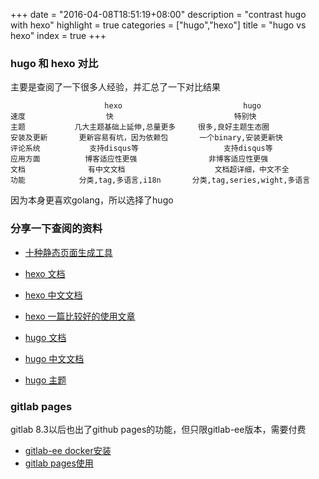 +++
date = "2016-04-08T18:51:19+08:00"
description = "contrast hugo with hexo"
highlight = true
categories = ["hugo","hexo"]
title = "hugo vs hexo"
index = true
+++

### hugo 和 hexo 对比

主要是查阅了一下很多人经验，并汇总了一下对比结果

```
                     hexo                           hugo
速度                  快                           特别快
主题           几大主题基础上延伸,总量更多     很多,良好主题生态圈
安装及更新       更新容易有坑，因为依赖包       一个binary,安装更新快
评论系统           支持disqus等                   支持disqus等
应用方面          博客适应性更强	             非博客适应性更强
文档              有中文文档                    文档超详细，中文不全
功能            分类,tag,多语言,i18n       分类,tag,series,wight,多语言

```

因为本身更喜欢golang，所以选择了hugo

### 分享一下查阅的资料

* [十种静态页面生成工具](http://beebom.com/2015/04/best-static-site-generators)

* [hexo 文档](https://hexo.io/)
* [hexo 中文文档](https://hexo.io/zh-cn/docs/)
* [hexo 一篇比较好的使用文章](http://www.jianshu.com/p/465830080ea9)

* [hugo 文档](http://www.gohugo.io/overview/quickstart/)
* [hugo 中文文档](http://www.gohugo.org/doc)
* [hugo 主题](http://themes.gohugo.io/)

### gitlab pages


gitlab 8.3以后也出了github pages的功能，但只限gitlab-ee版本，需要付费

* [gitlab-ee docker安装](http://doc.gitlab.com/omnibus/docker/)
* [gitlab pages使用](http://doc.gitlab.com/ee/pages/README.html)

